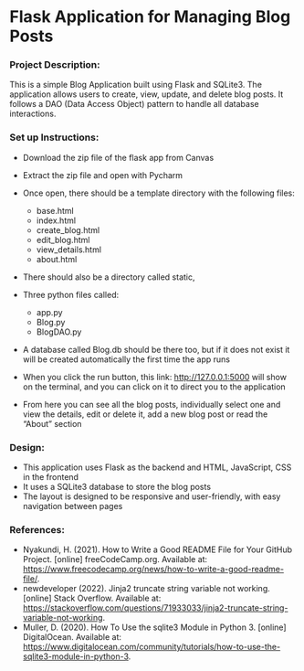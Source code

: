# Flask Application for Managing Blog Posts

### Project Description:
This is a simple Blog Application built using Flask and SQLite3. The application allows users to create, view, update, and delete blog posts. It follows a DAO (Data Access Object) pattern to handle all database interactions.

### Set up Instructions:

- Download the zip file of the flask app from Canvas
- Extract the zip file and open with Pycharm
- Once open, there should be a template directory with the following files:
  - base.html
  - index.html
  - create_blog.html
  - edit_blog.html
  - view_details.html
  - about.html
  
- There should also be a directory called static, 
- Three python files called: 
  - app.py
  - Blog.py
  - BlogDAO.py
- A database called Blog.db should be there too, but if it does not exist it will be created automatically the first time the app runs

- When you click the run button, this link: http://127.0.0.1:5000 will show on the terminal, and you can click on it to direct you to the application

- From here you can see all the blog posts, individually select one and view the details, edit or delete it, add a new blog post or read the “About” section

### Design:

- This application uses Flask as the backend and HTML, JavaScript, CSS in the frontend
- It uses a SQLite3 database to store the blog posts
- The layout is designed to be responsive and user-friendly, with easy navigation between pages

### References:
- Nyakundi, H. (2021). How to Write a Good README File for Your GitHub Project. [online] freeCodeCamp.org. Available at: https://www.freecodecamp.org/news/how-to-write-a-good-readme-file/.
‌
- newdeveloper (2022). Jinja2 truncate string variable not working. [online] Stack Overflow. Available at: https://stackoverflow.com/questions/71933033/jinja2-truncate-string-variable-not-working.
‌
- Muller, D. (2020). How To Use the sqlite3 Module in Python 3. [online] DigitalOcean. Available at: https://www.digitalocean.com/community/tutorials/how-to-use-the-sqlite3-module-in-python-3.
‌



